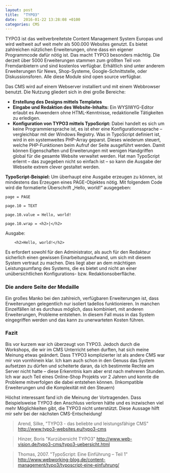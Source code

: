 ```yaml
---
layout: post
title:  "TYPO3"
date:   2016-01-22 13:28:08 +0100
categories: CMS
---
```

TYPO3 ist das weitverbreitetste Content Management System Europas und wird weltweit auf weit mehr als 500.000 Websites genutzt. Es bietet zahlreichen nützlichen Erweiterungen, ohne dass ein eigener Programmcode dafür nötig ist. Das macht TYPO3 besonders mächtig.
Die derzeit über 5000 Erweiterungen stammen zum größten Teil von Fremdanbietern und sind kostenlos verfügbar. Erhältlich sind unter anderem Erweiterungen für News, Shop-Systeme, Google-Schnittstelle, oder Diskussionsforen. Alle diese Module sind open source verfügbar.

Das CMS wird auf einem Webserver installiert und mit einem Webbrowser benutzt. Die Nutzung gliedert sich in drei große Bereiche:

- **Erstellung des Designs mittels Templates**
- **Eingabe und Redaktion des Website-Inhalts:** Ein WYSIWYG-Editor erlaubt es Anwendern ohne HTML-Kenntnisse, redaktionelle Tätigkeiten zu erledigen.
- **Konfiguration von TYPO3 mittels TypoScript:** Dabei handelt es sich um keine Programmiersprache ist, es ist eher eine Konfigurationssprache – vergleichbar mit der Windows Registry. Was in TypoScript definiert ist, wird in ein systemweites PHP-Array geparst. Dieses wiederum steuert, welche PHP-Funktionen beim Aufruf der Seite ausgeführt werden. Damit können Eigenschaften und Erweiterungen mit wenigen Handgriffen global für die gesamte Website verwaltet werden.
Hat man TypoScript erlernt – das zugegeben nicht so einfach ist – so kann die Ausgabe der Webseite extrem clever gestaltet werden.

**TypoScript-Beispiel:** Um überhaupt eine Ausgabe erzeugen zu können, ist mindestens das Erzeugen eines PAGE-Objektes nötig. Mit folgendem Code wird die formatierte Überschrift „Hello, world!“ ausgegeben:

```
page = PAGE
```

```
page.10 = TEXT
```

```
page.10.value = Hello, world!
```

```
page.10.wrap = <h2>|</h2>
```

Ausgabe:


```
    <h2>Hello, world!</h2>
```

Es erfordert sowohl für den Administrator, als auch für den Redakteur sicherlich einen gewissen Einarbeitungsaufwand, um sich mit diesem System vertraut zu machen. Dies liegt aber an dem mächtigen Leistungsumfang des Systems, die es bietet und nicht an einer unübersichtlichen Konfigurations- bzw. Redaktionsoberfläche.


### Die andere Seite der Medaille
Ein großes Manko bei den zahlreich, verfügbaren Erweiterungen ist, dass Erweiterungen gelegentlich nur isoliert tadellos funktionieren. In manchen Einzelfällen ist es durchaus möglich, dass kombiniert, mit anderen Erweiterungen, Probleme entstehen. In diesem Fall muss in das System eingegriffen werden und das kann zu unerwarteten Kosten führen.


### Fazit
Bis vor kurzem war ich überzeugt von TYPO3. Jedoch durch die Workshops, die wir im CMS Unterricht sehen durften, hat sich meine Meinung etwas geändert.
Dass TYPO3 komplizierter ist als andere CMS war mir von vornhinein klar. Ich kam auch schon in den Genuss das System aufsetzen zu dürfen und scheiterte daran, da ich bestimmte Rechte am Server nicht hatte – diese Erkenntnis kam aber erst nach mehreren Stunden.
Ich war auch Teil eines Online-Shop Projekts vor 2 Jahren und konnte die Probleme mitverfolgen die dabei entstehen können. (Inkompatible Erweiterungen und die Komplexität mit den Steuern)

Höchst interessant fand ich die Meinung der Vortragenden. Dass Beispielsweise TYPO3 den Anschluss verloren hätte und es inzwischen viel mehr Möglichkeiten gibt, die TYPO3 nicht unterstützt.
Diese Aussage hilft mir sehr bei der nächsten CMS-Entscheidung!



> Arend, Silke, "TYPO3 - das beliebte und leistungsfähige CMS" http://www.typo3-websites.eu/typo3-cms

> Hinzer, Boris "Kurzübersicht TYPO3" http://www.web-vision.de/typo3-cms/typo3-uebersicht.html

> Thomas, 2007. "TypoScript: Eine Einführung – Teil 1" http://www.webworking-blog.de/content-management/typo3/typoscript-eine-einfuhrung/